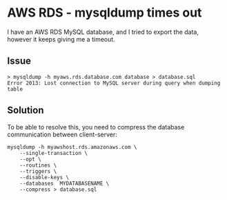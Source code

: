 # AWS RDS - mysqldump times out

I have an AWS RDS MySQL database, and I tried to export the data, however it keeps giving me a timeout.

## Issue

```
> mysqldump -h myaws.rds.database.com database > database.sql
Error 2013: Lost connection to MySQL server during query when dumping table
```

## Solution
To be able to resolve this, you need to compress the database communication between client-server:

```
mysqldump -h myawshost.rds.amazonaws.com \
    --single-transaction \
    --opt \
    --routines \
    --triggers \
    --disable-keys \
    --databases  MYDATABASENAME \
    --compress > database.sql
```